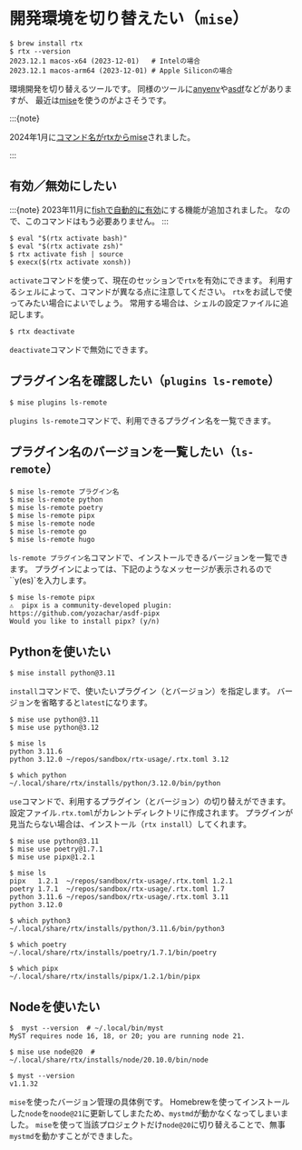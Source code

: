 # 開発環境を切り替えたい（``mise``）

```console
$ brew install rtx
$ rtx --version
2023.12.1 macos-x64 (2023-12-01)   # Intelの場合
2023.12.1 macos-arm64 (2023-12-01) # Apple Siliconの場合
```

環境開発を切り替えるツールです。
同様のツールに[anyenv](https://anyenv.github.io/)や[asdf](https://asdf-vm.com/)などがありますが、
最近は[mise](https://github.com/jdx/mise)を使うのがよさそうです。

:::{note}

2024年1月に[コマンド名がrtxからmise](https://github.com/jdx/mise/releases/tag/v2024.1.0)されました。

:::

## 有効／無効にしたい

:::{note}
2023年11月に[fishで自動的に有効](https://github.com/jdx/mise/releases/tag/v2023.11.9)にする機能が追加されました。
なので、このコマンドはもう必要ありません。
:::

```console
$ eval "$(rtx activate bash)"
$ eval "$(rtx activate zsh)"
$ rtx activate fish | source
$ execx($(rtx activate xonsh))
```

``activate``コマンドを使って、現在のセッションで``rtx``を有効にできます。
利用するシェルによって、コマンドが異なる点に注意してください。
``rtx``をお試しで使ってみたい場合によいでしょう。
常用する場合は、シェルの設定ファイルに追記します。

```console
$ rtx deactivate
```

``deactivate``コマンドで無効にできます。

## プラグイン名を確認したい（``plugins ls-remote``）

```console
$ mise plugins ls-remote
```

``plugins ls-remote``コマンドで、利用できるプラグイン名を一覧できます。

## プラグイン名のバージョンを一覧したい（``ls-remote``）

```console
$ mise ls-remote プラグイン名
$ mise ls-remote python
$ mise ls-remote poetry
$ mise ls-remote pipx
$ mise ls-remote node
$ mise ls-remote go
$ mise ls-remote hugo
```

``ls-remote プラグイン名``コマンドで、インストールできるバージョンを一覧できます。
プラグインによっては、下記のようなメッセージが表示されるので``y(es)`を入力します。

```console
$ mise ls-remote pipx
⚠️  pipx is a community-developed plugin: https://github.com/yozachar/asdf-pipx
Would you like to install pipx? (y/n)
```

## Pythonを使いたい

```console
$ mise install python@3.11
```

``install``コマンドで、使いたいプラグイン（とバージョン）を指定します。
バージョンを省略すると``latest``になります。

```console
$ mise use python@3.11
$ mise use python@3.12

$ mise ls
python 3.11.6
python 3.12.0 ~/repos/sandbox/rtx-usage/.rtx.toml 3.12

$ which python
~/.local/share/rtx/installs/python/3.12.0/bin/python
```

``use``コマンドで、利用するプラグイン（とバージョン）の切り替えができます。
設定ファイル``.rtx.toml``がカレントディレクトリに作成されます。
プラグインが見当たらない場合は、インストール（``rtx install``）してくれます。

```console
$ mise use python@3.11
$ mise use poetry@1.7.1
$ mise use pipx@1.2.1

$ mise ls
pipx   1.2.1  ~/repos/sandbox/rtx-usage/.rtx.toml 1.2.1
poetry 1.7.1  ~/repos/sandbox/rtx-usage/.rtx.toml 1.7
python 3.11.6 ~/repos/sandbox/rtx-usage/.rtx.toml 3.11
python 3.12.0

$ which python3
~/.local/share/rtx/installs/python/3.11.6/bin/python3

$ which poetry
~/.local/share/rtx/installs/poetry/1.7.1/bin/poetry

$ which pipx
~/.local/share/rtx/installs/pipx/1.2.1/bin/pipx
```

## Nodeを使いたい

```console
$  myst --version  # ~/.local/bin/myst
MyST requires node 16, 18, or 20; you are running node 21.

$ mise use node@20  # ~/.local/share/rtx/installs/node/20.10.0/bin/node

$ myst --version
v1.1.32
```

``mise``を使ったバージョン管理の具体例です。
Homebrewを使ってインストールした``node``を``noode@21``に更新してしまたため、``mystmd``が動かなくなってしまいました。
``mise``を使って当該プロジェクトだけ``node@20``に切り替えることで、無事``mystmd``を動かすことができました。
